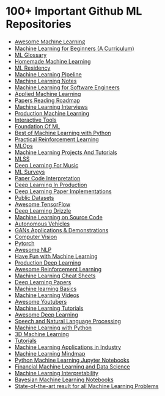 # 100+ Important Github ML Repositories


<ul>
<li style="text-align: left;"><span style="font-family: Open Sans;"><a href="https://github.com/josephmisiti/awesome-machine-learning">Awesome Machine Learning</a></span></li>
<li style="text-align: left;"><a href="https://github.com/microsoft/ML-For-Beginners">Machine Learning for Beginners (A Curriculum)</a></li>
<li style="text-align: left;"><a href="https://github.com/bfortuner/ml-glossary" target="">ML Glossary</a></li>
<li style="text-align: left;">
<a href="https://github.com/trekhleb/homemade-machine-learning" target="">Homemade Machine Learning</a>
</li>
<li style="text-align: left;">
<a href="https://github.com/dangkhoasdc/awesome-ai-residency" target="">ML Residency</a>
</li>
<li style="text-align: left;">
<a href="https://github.com/Spandan-Madan/DeepLearningProject" target="">Machine Learning Pipeline</a>
</li>
<li style="text-align: left;">
<a href="https://github.com/roboticcam/machine-learning-notes" target="">Machine Learning Notes</a>
</li>
<li style="text-align: left;">
<a href="https://github.com/ZuzooVn/machine-learning-for-software-engineers">Machine Learning for Software Engineers</a>
</li>
<li style="text-align: left;">
<a href="https://github.com/eugeneyan/applied-ml">Applied Machine Learning</a>&nbsp;
</li>
<li style="text-align: left;">
<a href="https://github.com/floodsung/Deep-Learning-Papers-Reading-Roadmap" target="">Papers Reading Roadmap</a>
</li>
<li style="text-align: left;">
<a href="https://github.com/khangich/machine-learning-interview" target="_blank">Machine Learning Interviews</a>
</li>
<li style="text-align: left;">
<a href="https://github.com/EthicalML/awesome-production-machine-learning" target="_blank">Production Machine Learning</a>
</li>
<li style="text-align: left;">
<a href="https://github.com/Machine-Learning-Tokyo/Interactive_Tools" target="_blank">Interactive Tools</a>
</li>
<li style="text-align: left;">
<a href="https://github.com/GokuMohandas/MadeWithML" target="_blank">Foundation Of ML</a>
</li>
<li style="text-align: left;">
<a href="https://github.com/ml-tooling/best-of-ml-python" target="">Best of Machine Learning with Python</a>
</li>
<li style="text-align: left;">
<a href="https://github.com/yandexdataschool/Practical_RL" target="">Practical Reinforcement Learning</a>
</li>
<li style="text-align: left;">
<a href="https://github.com/visenger/awesome-mlops" target="_blank">MLOps</a>
</li>
<li style="text-align: left;">
<a href="https://github.com/aladdinpersson/Machine-Learning-Collection" target="_blank">Machine Learning Projects And Tutorials</a>
</li>
<li style="text-align: left;">
<a href="https://github.com/sshkhr/awesome-mlss" target="_blank">MLSS</a>
</li>
<li style="text-align: left;">
<a href="https://github.com/ybayle/awesome-deep-learning-music" target="_blank">Deep Learning For Music</a>
</li>
<li style="text-align: left;">
<a href="https://github.com/eugeneyan/ml-surveys" target="_blank">ML Surveys</a>
</li>
<li style="text-align: left;">
<a href="https://github.com/extreme-assistant/CVPR2021-Paper-Code-Interpretation" target="_blank">Paper Code Interpretation</a>
</li>
<li style="text-align: left;">
<a href="https://github.com/ahkarami/Deep-Learning-in-Production" target="_blank">Deep Learning In Production</a>
</li>
<li style="text-align: left;">
<a href="https://github.com/labmlai/annotated_deep_learning_paper_implementations" target="_blank">Deep Learning Paper Implementations</a>
</li>
<li style="text-align: left;">
<a href="https://github.com/awesomedata/awesome-public-datasets" target="_blank">Public Datasets</a>
</li>
<li style="text-align: left;">
<a href="https://github.com/jtoy/awesome-tensorflow">Awesome TensorFlow</a>
</li>
<li style="text-align: left;">
<a href="https://github.com/kmario23/deep-learning-drizzle" target="_blank">Deep Learning Drizzle</a>
</li>
<li style="text-align: left;">
<a href="https://github.com/src-d/awesome-machine-learning-on-source-code" target="_blank">Machine Learning on Source Code</a>
</li>
<li style="text-align: left;">
<a href="https://github.com/manfreddiaz/awesome-autonomous-vehicles" target="_blank">Autonomous Vehicles</a>
</li>
<li style="text-align: left;">
<a href="https://github.com/nashory/gans-awesome-applications" target="_blank">GANs Applications &amp; Demonstrations</a>
</li>
<li style="text-align: left;">
<a href="https://github.com/jbhuang0604/awesome-computer-vision" target="_blank">Computer Vision</a>
</li>
<li style="text-align: left;">
<a href="https://github.com/ritchieng/the-incredible-pytorch" target="_blank">Pytorch</a>
</li>
<li style="text-align: left;">
<a href="https://github.com/keon/awesome-nlp" target="_blank">Awesome NLP</a>
</li>
<li style="text-align: left;">
<a href="https://github.com/humphd/have-fun-with-machine-learning" target="_blank">Have Fun with Machine Learning</a>
</li>
<li style="text-align: left;">
<a href="https://github.com/alirezadir/Production-Level-Deep-Learning" target="_blank">Production Deep Learning</a>

</li>
<li style="text-align: left;">
<a href="https://github.com/aikorea/awesome-rl/" target="_blank">Awesome Reinforcement Learning</a>
</li>
<li style="text-align: left;">
<a href="https://github.com/afshinea/stanford-cs-229-machine-learning" target="_blank">Machine Learning Cheat Sheets</a>
</li>
<li style="text-align: left;">
<a href="https://github.com/terryum/awesome-deep-learning-papers" target="_blank">Deep Learning Papers</a>
</li>
<li style="text-align: left;">
<a href="https://github.com/zotroneneis/machine_learning_basics" target="_blank">Machine learning Basics</a>
</li>
<li style="text-align: left;">
<a href="https://github.com/dustinvtran/ml-videos" target="_blank">Machine Learning Videos</a>
</li>
<li style="text-align: left;">
<a href="https://github.com/JoseDeFreitas/awesome-youtubers#machine-learning">Awesome Youtubers</a>&nbsp;&nbsp;
</li>
<li style="text-align: left;">
<a href="https://github.com/ujjwalkarn/Machine-Learning-Tutorials">Machine Learning Tutorials</a>&nbsp;
</li>
<li style="text-align: left;">
<a href="https://github.com/ChristosChristofidis/awesome-deep-learning">Awesome Deep Learning</a>&nbsp;
</li>
<li style="text-align: left;">
<a href="https://github.com/edobashira/speech-language-processing" target="_blank">Speech and Natural Language Processing</a>&nbsp;
</li>
<li style="text-align: left;">
<a href="https://github.com/susanli2016/Machine-Learning-with-Python" target="_blank">Machine Learning with Python</a>&nbsp;
</li>
<li style="text-align: left;">
<a href="https://github.com/timzhang642/3D-Machine-Learning" target="_blank">3D Machine Learning</a>&nbsp;
</li>
<li style="text-align: left;">
<a href="https://github.com/TarrySingh/Artificial-Intelligence-Deep-Learning-Machine-Learning-Tutorials" target="_blank">Tutorials</a>&nbsp;
</li>
<li style="text-align: left;">
<a href="https://github.com/firmai/industry-machine-learning" target="_blank">Machine Learning Applications in Industry</a>
</li>
<li style="text-align: left;">
<a href="https://github.com/dformoso/machine-learning-mindmap" target="_blank">Machine Learning Mindmap</a>&nbsp;
</li>
<li style="text-align: left;">
<a href="https://github.com/tirthajyoti/Machine-Learning-with-Python" target="_blank">Python Machine Learning Jupyter Notebooks</a>&nbsp;
</li>
<li style="text-align: left;">
<a href="https://github.com/firmai/financial-machine-learning" target="_blank">Financial Machine Learning and Data Science</a>
</li>
<li style="text-align: left;">
<a href="https://github.com/jphall663/awesome-machine-learning-interpretability" target="_blank">Machine Learning Interpretability</a>&nbsp;
</li>
<li style="text-align: left;">
<a href="https://github.com/krasserm/bayesian-machine-learning" target="_blank">Bayesian Machine Learning Notebooks</a>&nbsp;
</li>
<li style="text-align: left;">
<a href="https://github.com/RedditSota/state-of-the-art-result-for-machine-learning-problems" target="_blank">State-of-the-art result for all Machine Learning Problems</a>&nbsp; </li>
  
